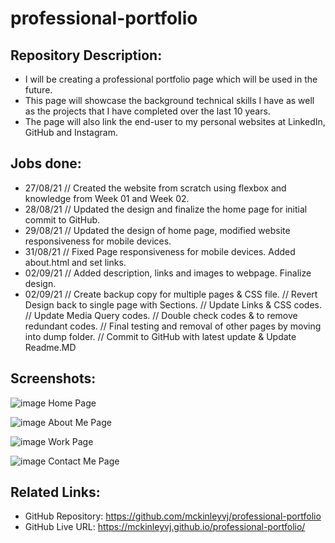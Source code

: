 # professional-portfolio

## Repository Description:

- I will be creating a professional portfolio page which will be used in the future.
- This page will showcase the background technical skills I have as well as the projects that I have completed over the last 10 years.
- The page will also link the end-user to my personal websites at LinkedIn, GitHub and Instagram.

## Jobs done:

- 27/08/21 // Created the website from scratch using flexbox and knowledge from Week 01 and Week 02.
- 28/08/21 // Updated the design and finalize the home page for initial commit to GitHub.
- 29/08/21 // Updated the design of home page, modified website responsiveness for mobile devices.
- 31/08/21 // Fixed Page responsiveness for mobile devices. Added about.html and set links.
- 02/09/21 // Added description, links and images to webpage. Finalize design.
- 02/09/21 // Create backup copy for multiple pages & CSS file.
  // Revert Design back to single page with Sections.
  // Update Links & CSS codes.
  // Update Media Query codes.
  // Double check codes & to remove redundant codes.
  // Final testing and removal of other pages by moving into dump folder.
  // Commit to GitHub with latest update & Update Readme.MD

## Screenshots:

![image](https://user-images.githubusercontent.com/87624839/131703071-b773039e-313c-42f8-8ed9-77e51cb1bf48.png)
Home Page

![image](https://user-images.githubusercontent.com/87624839/131703172-1b753f9e-8c43-4d37-babb-182c22d22180.png)
About Me Page

![image](https://user-images.githubusercontent.com/87624839/131703257-efec09cb-78b7-4b3d-97f1-7c785b9f4ee2.png)
Work Page

![image](https://user-images.githubusercontent.com/87624839/131703313-fa13c8f1-1e30-4385-8ac3-83566192af56.png)
Contact Me Page

## Related Links:

- GitHub Repository: https://github.com/mckinleyvj/professional-portfolio
- GitHub Live URL: https://mckinleyvj.github.io/professional-portfolio/
